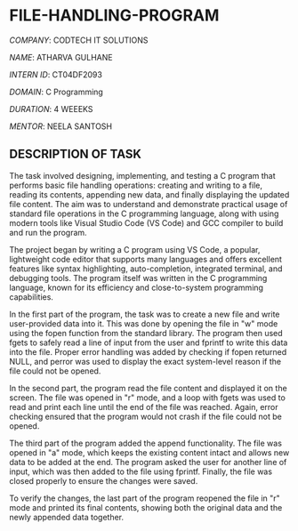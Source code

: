 # FILE-HANDLING-PROGRAM

*COMPANY*: CODTECH IT SOLUTIONS

*NAME*: ATHARVA GULHANE

*INTERN ID*: CT04DF2093

*DOMAIN*: C Programming

*DURATION*: 4 WEEEKS

*MENTOR*: NEELA SANTOSH

## DESCRIPTION OF TASK

The task involved designing, implementing, and testing a C program that performs basic file handling operations: creating and writing to a file, reading its contents, appending new data, and finally displaying the updated file content. The aim was to understand and demonstrate practical usage of standard file operations in the C programming language, along with using modern tools like Visual Studio Code (VS Code) and GCC compiler to build and run the program.

The project began by writing a C program using VS Code, a popular, lightweight code editor that supports many languages and offers excellent features like syntax highlighting, auto-completion, integrated terminal, and debugging tools. The program itself was written in the C programming language, known for its efficiency and close-to-system programming capabilities.

In the first part of the program, the task was to create a new file and write user-provided data into it. This was done by opening the file in "w" mode using the fopen function from the standard library. The program then used fgets to safely read a line of input from the user and fprintf to write this data into the file. Proper error handling was added by checking if fopen returned NULL, and perror was used to display the exact system-level reason if the file could not be opened.

In the second part, the program read the file content and displayed it on the screen. The file was opened in "r" mode, and a loop with fgets was used to read and print each line until the end of the file was reached. Again, error checking ensured that the program would not crash if the file could not be opened.

The third part of the program added the append functionality. The file was opened in "a" mode, which keeps the existing content intact and allows new data to be added at the end. The program asked the user for another line of input, which was then added to the file using fprintf. Finally, the file was closed properly to ensure the changes were saved.

To verify the changes, the last part of the program reopened the file in "r" mode and printed its final contents, showing both the original data and the newly appended data together.

